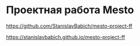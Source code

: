 # Проектная работа Mesto

https://github.com/StanislavBabich/mesto-project-ff

https://stanislavbabich.github.io/mesto-project-ff